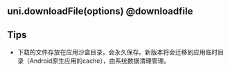 ## uni.downloadFile(options) @downloadfile

<!-- UTSAPIJSON.downloadFile.description -->

<!-- UTSAPIJSON.downloadFile.param -->

<!-- UTSAPIJSON.downloadFile.returnValue -->

<!-- UTSAPIJSON.downloadFile.example -->

<!-- UTSAPIJSON.downloadFile.compatibility -->

<!-- UTSAPIJSON.downloadFile.tutorial -->

<!-- UTSAPIJSON.download-file.example -->

<!-- UTSAPIJSON.general_type.name -->

<!-- UTSAPIJSON.general_type.param -->

## Tips

- 下载的文件存放在应用沙盒目录，会永久保存。新版本将会迁移到应用临时目录（Android原生应用的cache），由系统数据清理管理。


